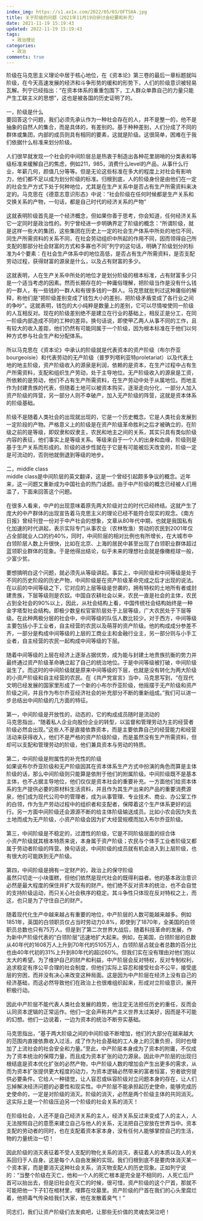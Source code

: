 ```yaml
---
index_img: https://s1.ax1x.com/2022/05/03/OFTS0A.jpg
title: 关于阶级的问题（2021年11月19日研讨会纪要和补充）
date: 2021-11-19 15:19:43
updated: 2022-11-19 15:19:43
tags:
  - 政治理论
categories:
  - 政治
comments: true
---
```

阶级在马克思主义理论中居于核心地位，在《资本论》第三卷的最后一章标题就叫阶级，在今天高速发展的经济和斗争形势的缓和的形势下，人们的阶级意识被轻易瓦解。列宁已经指出：“在资本体系的重重包围下，工人群众单靠自己的力量只能产生工联主义的思想”，这也是被各国的历史证明了的。\
\
一，阶级是什么\
要回答这个问题，我们必须先承认作为一种社会存在的人，并不是整一的，他不是抽象的自然人的集合，而是具体的，有差别的。基于种种差别，人们分成了不同的群体或集团，内部的成员则具有相同的要素，这就是阶级。这很简单，困难在于我们依据什么标准来划分阶级。\
\
人们很早就发现一个社会的中间阶层总是热衷于制造出各种花里胡哨的分类表和等级标准来缓解自己的焦虑，例如211，985，消费什么level的产品，从事什么行业，年薪几何，颜值几分等等。但是无论这些标准在多大的程度上对社会有影响力，他们都不足以成为划分阶级的标准。归根到底，人的阶级身份是由他们在一定的社会生产方式下处于何种地位，尤其是在生产关系中是否占有生产所需资料来决定的。马克思在《德意志意识形态》中说：“社会阶级在任何时候都是生产关系和交换关系的产物，一句话，都是自己时代的经济关系的产物”\
\
这就表明阶级首先是一个经济概念，但如果你善于思考，你会知道，任何经济关系它一定同时是政治性的。列宁曾经进一步明确界定了阶级的概念：“所谓阶级，就是这样一些大的集团，这些集团在历史上一定的社会生产体系中所处的地位不同，同生产所需资料的关系不同，在社会劳动组织中所起的作用不同，因而领得自己所支配的那部分社会财富的方式和多寡也不同”列宁的这句话，明确了阶级划分的标准为4个要素：在社会生产体系中的地位高低，是否占有生产所需资料，是否支配劳动过程，获得财富的源泉是什么，以及占有财富的多少。\
\
这就表明，人在生产关系中所处的地位才是划分阶级的根本标准，占有财富多少只是一个适当考虑的因素。然而长期存在的一种庸俗理解，把阶级当作是没有什么钱的一群人，有一些钱的一群人和有很多钱的一群人。马克思就批判过这种庸俗的解释，称他们是“把阶级差别变成了钱包大小的差别，把阶级矛盾变成了各行业之间的争吵”。这就表明，钱包的大小纯粹是数量上的差别，它可以尽情唆使同一阶级的人互相反对。现在的阶级差别绝不是建立在行业的基础上，相反正是分工，在同一阶级内部造成不同的工种的差异。换句话说，即使甲乙两人从事不同的工作，且有较大的收入差距，他们仍然有可能同属于一个阶级，因为根本标准在于他们以何种方式参与社会生产和分配体系。\
\
所以马克思在《资本论》中承认的阶级就是代表资本的资产阶级（布尔乔亚bourgeoisie）和代表劳动的无产阶级（普罗列塔利亚特proletariat）以及代表土地的地主阶级，资产阶级收入的源泉是利润，依赖的是资本，在生产过程中占有生产所需资料，支配和组织生产劳动，处于主导地位。无产阶级收入的源泉是工资，所依赖的是劳动，他们不占有生产所需资料，在生产劳动中处于从属地位。而地主作为封建贵族的代表，但随着土地可以被资本购买，逐渐走向分化，一部分人加入资产阶级的阵营，另一部分人则不幸破产，加入无产阶级的阵营，这就是资本体系的阶级基础。\
\
阶级不是随着人类社会的出现就出现的，它是一个历史概念。它是人类社会发展到一定阶段的产物。严格意义上的阶级是在资产阶级革命胜利之后才被确立的，在阶级之前的是等级，即奴隶和奴隶主，农民和地主之间的关系，其实只具有类似阶级内容的表征，他们事实上是等级关系。等级来自于一个人的出身和血缘，阶级则是基于生产关系而形成的。阶级的进步性就在于它是有可能被后天改变的，阶级一定是可流动的，否则他就倒退到等级的地步。\
\
二，middle class\
middle class是中间阶层的英文翻译，这是一个曾经引起颇多争议的概念。近年来，这一问题又重新成为中国社会的热门话题。由于中产阶级的概念已经被人们用滥了，下面来回答这个问题。\
\
在很多人看来，中产的出现意味着原先两大阶级对立的时代已经终结。这就产生了庞大的中产群体的出现宣告着马克思主义的理论已经不能符合现实的观念。《南方日报》曾经刊登一份对于中产社会的想象，文章从80年代中期，也就是我国私有化加速的时代讲起，表示实际专门从事农业（农林牧渔）劳动的农民到2001年仅占全部就业人口的约40%，同时，中间阶层的相对比例也有所增长，在大城市中白领阶层人数上升很快，比如在北京、上海的居民中甚至出现了白领职业群体超过蓝领职业群体的现象。于是他得出结论，似乎未来的理想社会就是像橄榄球一般，少富少贫。\
\
要想搞明白这个问题，就必须先从等级讲起。事实上，中间阶级和中间等级是处于不同的历史阶段的历史产物，中间阶级是在资产阶级革命完成之后才出现的说法。在以前的中间等级之下，它对应的上层等级是世袭的，拥有特权的土地所有者或封建贵族，下层等级则是农奴。中国自农耕社会以来，农民一直是社会的主体，农民占到全社会的90%以上，因此，从社会结构上看，中国传统社会结构始终是一种金字塔型社会结构。即极少数皇权官宦阶层处于上层等级，广大农民处于下层等级。在此种两极分层的社会中，中间等级的队伍人数比较少。对于西方，中间等级主要包括小手工业者，自主经营的农民以及萌芽的资产阶级。他的构成成分参差不齐，一部分是构成中间等级的上层的工商业主和金融行业主，另一部分则与小手工业者，自主经营的农民一起构成中间等级的下层。\
\
随着中间等级的上层在经济上逐渐占据优势，成为能与封建土地贵族抗衡的势力并最终通过资产阶级革命确立起了自己的统治地位。于是中间等级被打破，中间阶级诞生了。而这时的中间阶级就是原来中间等级的下层，也就是没有转化为两大阶级的小资产阶级和自主经营的农民。在《共产党宣言》当中，马克思写到，“在现代文明已经发展的国家里形成了一个新的小布尔乔亚阶级，他摇摆于无产阶级和资产阶级之间，并且作为布尔乔亚经济社会的补充部分不断的重新组成。”我们可以进一步总结出中间阶级的几方面的特征。\
\
第一，中间阶级是开放性的，动态的，它的构成成员随时是流动的\
马克思指出，“随着私人企业向股份企业的转型，以监督和管理劳动为主的经营者阶级必然会出现。”这些人不是直接依靠资本，而是主要依靠自己的经营能力和经营活动来获得收入，他们不是严格的资产阶级阶级，而是虽然没有生产所需资料，但却可以支配和管理劳动的阶级，他们兼具资本与劳动的特质。\
\
第二，中间阶级是附属性的补充性的阶级\
如果说布尔乔亚阶级和无产阶级因其在资本体系生产方式中扮演的角色而算是主体阶级的话，那么中间阶级则只能算是依附于他们的附属阶级。中间阶级既不是基本主体，也不占据主导地位，他们仅仅是资本社会的重要补充。一方面他们给资本体系的生产提供必要的原材料生活资料，并且作为其生产出来的产品的重要消费源泉，他们成为现代公司中的管理者，成为从事管理、专业技术、商业、办公室工作的白领，作为生产劳动过程中的组织者和支配者，保障着这个生产体系更好的运行。另一方面中间阶级还会源源不断的给主体阶级输送成员。比如小农会因为失去土地而成为无产阶级，小资产阶级会因为扩大经营规模而加入布尔乔亚阶级。\
\
第三，中间阶级是不稳定的，过渡性的阶级，它是不同阶级层面的综合体\
小资产阶级就其根本特质来说，本身属于资产阶级；农民与个体手工业者阶级又都属于劳动者阶级的阵营。换句话说，中间阶级的成员就有机会进入到上层阶级，也有很大的可能跌到无产阶级。\
\
第四，中间阶级是拥有一定财产的，政治上的保守阶级\
虽然只切走一小块蛋糕，但他们依然是现代社会的既得利益者。他的基本政治意识必然是最大程度的保住并扩大现有的财产。他们绝不反对资本的统治，也不会自觉的支持阶级运动，而只关心社会秩序的稳定。其斗争性只体现在反对特权之上，而这，也只是为了守住自己的财产。\
\
随着现代化生产中越来越占有重要的地位，中产阶层的人数可能越来越多。例如1851年，英国的白领职员仅占当时劳动力0.8%，即使到了1870年，全美国的白领职员总数也只有75万人。但是到了第二次世界大战后，随着科技革命的发展，作为新中产阶级代表的“白领阶层”迅速地扩大起来。例如，在美国，白领阶层的总数从40年代的1608万人上升到70年代的5105万人，白领阶层占就业者总数的百分比也由40年代初的31%上升到80年代的超过60%。但我们实在没有理由对他们抱以太大的希望。为了维护自己的财产和利益，中产阶层会反对特权，反对专制权利，追求稳定有序公平合理的社会制度，但他们实际上容忍和接受社会不公平，接受底层的穷困，而并没有决心来改变这种局面。这是因为中产阶层在经济上没有自己的经济基础，而这必然导致他们在政治上也很难组织起来，形成对立阶级意识，展开积极行动。\
\
因此中产阶层不能代表人类社会发展的趋势，他注定无法担任历史的重任，反而会认同资本逻辑的正常运作。他们一定会声称共产主义世界太过美好，因而是不可能的幻想。他们一边说着，一边为资本的统治不断夯实基础。\
\
马克思指出，“基于两大阶级之间的中间阶级不断增加，他们的大部分在越来越大的范围内直接依靠收入过活，成了作为社会基础的工人身上的沉重负担，同时也增加了上流社会的社会安全和力量。”至此，中产阶层本身成为了资本的附庸，不仅成为了资本统治的保障力量，而且成为资本扩张的动力源泉。因此中产阶层的出现归根结底是资本优化扩张的必然产物，中产阶级人数的增加会产生出更多的需求，从而为资本扩张提供更大程度的动力，为资本逻辑必然带来的富者恒富，穷者欲穷提供必要条件。它给人一种错觉，让人容忍或纵容阶级对立问题本身的存在，让人们忘掉解决经济问题的必要性和现实性。中产阶层不能承担起历史使命，能够完成历史使命的，一定是对阶级的消灭。阶级的消灭，必然是两个阶级主体的共同消灭。这实际上是一个阶级压迫另一个阶级的社会关系的消灭！\
\
在阶级社会，人还不是自己经济关系的主人，经济关系反过来变成了人的主人，人无法按照自己的意愿来建立自己与他人的关系，无法把自己安放在世界当中。资本支配的劳动者的同时，也在支配着资本家本身，没有任何人能够掌控自己的生活，物的力量统治一切！\
\
因此阶级的消灭表征着不受人支配的物化关系的消灭，表征着人的本质以及人的关系回归于人自身。这是每个人自由发展的实现。我们归根到底不是要肉体消灭某一个资本家，而是要消灭这种社会关系，消灭物支配人的历史现象。正如列宁说的：“当整个阶级在灭亡，他和一个人的死亡根本是完全是不相同的，人死亡后尸首可以抬出去，但是旧社会在灭亡的时候，很可惜，资产阶级的这个尸首，那就不可能把他一下子钉在棺材里，埋葬在坟墓里。资产阶级的尸首在我们的心头里腐烂着，他把毒气传染给我们大家，他在发散着臭气！”\
\
同志们，我们让资产阶级们去发疯吧，让那些无价值的灵魂去哭泣吧！
